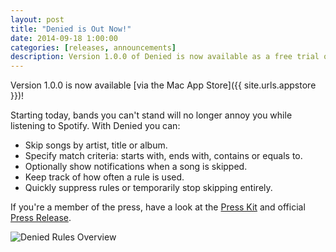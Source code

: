 ```yaml
---
layout: post
title: "Denied is Out Now!"
date: 2014-09-18 1:00:00
categories: [releases, announcements]
description: Version 1.0.0 of Denied is now available as a free trial or via the Mac App Store!
---
```


Version 1.0.0 is now available [via the Mac App Store]({{ site.urls.appstore }})!

Starting today, bands you can't stand will no longer annoy you while listening to Spotify. With Denied you can:

- Skip songs by artist, title or album.
- Specify match criteria: starts with, ends with, contains or equals to.
- Optionally show notifications when a song is skipped.
- Keep track of how often a rule is used.
- Quickly suppress rules or temporarily stop skipping entirely.

If you're a member of the press, have a look at the [Press Kit](/presskit) and official [Press Release](/blog/2014/09/18/press-release).

![Denied Rules Overview](/blog/img/screen-rulesoverview.jpg)
